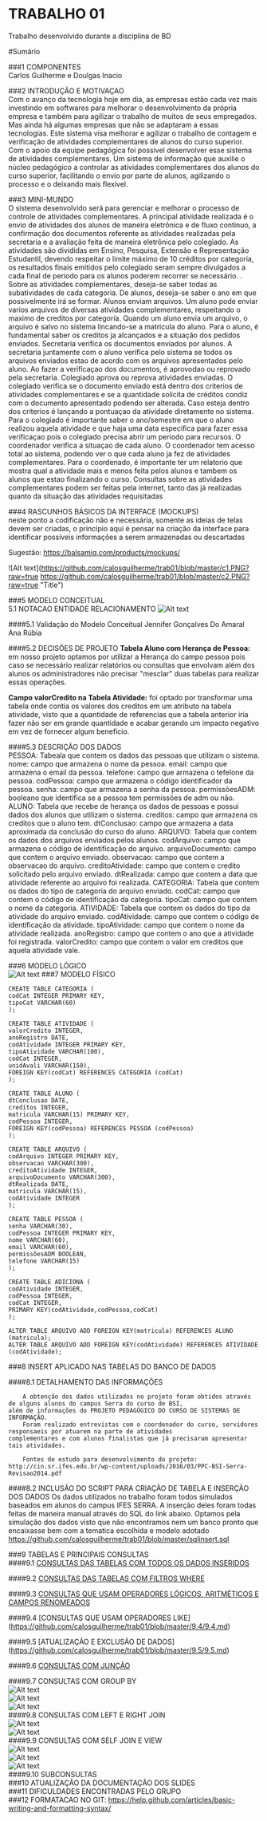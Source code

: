 # TRABALHO 01
Trabalho desenvolvido durante a disciplina de BD

#Sumário

###1	COMPONENTES<br>
Carlos Guilherme e Doulgas Inacio<br>

###2	INTRODUÇÃO E MOTIVAÇAO<br>
Com o avanço da tecnologia hoje em dia, as empresas estão cada vez mais investindo em softwares para melhorar o desenvolvimento da própria empresa e também para agilizar o trabalho de muitos de seus empregados. Mas ainda há algumas empresas que não se adaptaram a essas tecnologias. Este sistema visa melhorar e agilizar o trabalho de contagem e verificação de atividades complementares de alunos do curso superior. Com o apoio da equipe pedagógica foi possível desenvolver esse sistema de atividades complementares. Um sistema de informação que auxilie o núcleo pedagógico a controlar as atividades complementares dos alunos do curso superior, facilitando o envio por parte de alunos, agilizando o processo e o deixando mais flexivel.<br>

###3	MINI-MUNDO<br>
O sistema desenvolvido será para gerenciar e melhorar o processo de controle de atividades complementares. A principal atividade realizada é o envio de atividades dos alunos de maneira eletrônica e de fluxo continuo, a confirmação dos documentos referente as atividades realizadas pela secretaria e a avaliação feita de maneira eletrônica pelo colegiado. As atividades são divididas em Ensino, Pesquisa, Extensão e Representação Estudantil, devendo respeitar o limite máximo de 10 créditos por categoria, os resultados finais emitidos pelo colegiado seram sempre divulgados a cada final de periodo para os alunos poderem recorrer se necessário. .
Sobre as atividades complementares, deseja-se saber todas as subatividades de cada categoria. De alunos, deseja-se saber o ano em que possivelmente irá se formar. 
Alunos enviam arquivos. Um aluno pode enviar varios arquivos de diversas atividades complementares, respeitando o maximo de creditos por categoría. Quando um aluno envia um arquivo, o arquivo é salvo no sistema lincando-se a matricula do aluno. Para o aluno, é fundamental saber os creditos ja alcançados e a situação dos pedidos enviados.
Secretaria verifica os documentos enviados por alunos. A secretaria juntamente com o aluno verifica pelo sistema se todos os arquivos enviados estao de acordo com os arquivos apresentados pelo aluno. Ao fazer a verificaçao dos documentos, é aprovodao ou reprovado pela secretaria.
Colegiado aprova ou reprova atividades enviadas. O colegiado verifica se o documento enviado está dentro dos criterios de atividades complementares e se a quantidade solicita de créditos condiz com o documento apresentado podendo ser alterada. Caso esteja dentro dos criterios é lançando a pontuaçao da atividade diretamente no sistema. Para o colegiado é importante saber o ano/semestre em que o aluno realizou aquela atividade e que haja uma data especifica para fazer essa verificaçao pois o colegiado precisa abrir um periodo para recursos.
O coordenador verifica a situaçao de cada aluno. O coordenador tem acesso total ao sistema, podendo ver o que cada aluno ja fez de atividades complementares. Para o coordenado, é importante ter um relatorio que mostra qual a atividade mais e menos feita pelos alunos e tambem os alunos que estao finalizando o curso.
Consultas sobre as atividades complementares podem ser feitas pela internet, tanto das já realizadas quanto da situação das atividades requisitadas <br>

###4	RASCUNHOS BÁSICOS DA INTERFACE (MOCKUPS)<br>
neste ponto a codificação não e necessária, somente as ideias de telas devem ser criadas, o princípio aqui é pensar na criação da interface para identificar possíveis informações a serem armazenadas ou descartadas <br>

Sugestão: https://balsamiq.com/products/mockups/<br>

![Alt text](https://github.com/calosguilherme/trab01/blob/master/c1.PNG?raw=true https://github.com/calosguilherme/trab01/blob/master/c2.PNG?raw=true "Title")


###5	MODELO CONCEITUAL<br>
    5.1 NOTACAO ENTIDADE RELACIONAMENTO
![Alt text](https://github.com/calosguilherme/trab01/blob/master/conceitual.jpg?raw=true  "Modelo Conceitual")
    

####5.1 Validação do Modelo Conceitual
   Jennifer Gonçalves Do Amaral<br>
   Ana Rúbia

####5.2 DECISÕES DE PROJETO
**Tabela Aluno com Herança de Pessoa:** em nosso projeto optamos por utilizar a Herança do campo pessoa pois caso se necessário realizar relatórios ou consultas que envolvam além dos alunos os administradores não precisar "mesclar" duas tabelas para realizar essas operações.<br>

**Campo valorCredito na Tabela Atividade:** foi optado por transformar uma tabela onde contia os valores dos creditos em um atributo na tabela atividade, visto que a quantidade de referencias que a tabela anterior iria fazer não ser em grande quantidade e acabar gerando um impacto negativo em vez de fornecer algum beneficio.<br>

####5.3 DESCRIÇÃO DOS DADOS <br>
        PESSOA: Tabeala que contem os dados das pessoas que utilizam o sistema.
             nome: campo que armazena o nome da pessoa.
             email: campo que armazena o email da pessoa.
             telefone: campo que armazena o tefelone da pessoa.
             codPessoa: campo que armazena o código identificador da pessoa.
             senha: campo que armazena a senha da pessoa.
             permissõesADM: booleano que identifica se a pessoa tem permissões de adm ou não.
        ALUNO: Tabela que recebe de herança os dados de pessoas e possui dados dos alunos que utilizam o sistema.
            creditos: campo que armazena os creditos que o aluno tem.
            dtConclusao: campo que armazena a data aproximada da conclusão do curso do aluno.
        ARQUIVO: Tabela que contem os dados dos arquivos enviados pelos alunos.
            codArquivo: campo que armazena o código de identificação do arquivo.
            arquivoDocumento: campo que contem o arquivo enviado.
            observacao: campo que contem a observacao do arquivo.
            creditoAtividade: campo que contem o credito solicitado pelo arquivo enviado.
            dtRealizada: campo que contem a data que atividade referente ao arquivo foi realizada.
        CATEGORIA: Tabela que contem os dados do tipo de categoria do arquivo enviado.
            codCat: campo que contem o código de identificação da categoria.
            tipoCat: campo que contem o nome da categoria.
        ATIVIDADE: Tabela que contem os dados do tipo da atividade do arquivo enviado.
            codAtividade: campo que contem o código de identificação da atividade.
            tipoAtividade: campo que contem o nome da atividade realizada.
            anoRegistro: campo que contem o ano que a atividade foi registrada.
            valorCredito: campo que contem o valor em creditos que aquela atividade vale.
  

###6	MODELO LÓGICO<br>
![Alt text](https://github.com/calosguilherme/trab01/blob/master/logic.jpg?raw=true  "Modelo Logico")
###7	MODELO FÍSICO<br>
           
	CREATE TABLE CATEGORIA (
	codCat INTEGER PRIMARY KEY,
	tipoCat VARCHAR(60)
	);

	CREATE TABLE ATIVIDADE (
	valorCredito INTEGER,
	anoRegistro DATE,
	codAtividade INTEGER PRIMARY KEY,
	tipoAtividade VARCHAR(100),
	codCat INTEGER,
	unidAvali VARCHAR(150),
	FOREIGN KEY(codCat) REFERENCES CATEGORIA (codCat)
	);

	CREATE TABLE ALUNO (
	dtConclusao DATE,
	creditos INTEGER,
	matricula VARCHAR(15) PRIMARY KEY,
	codPessoa INTEGER,
	FOREIGN KEY(codPessoa) REFERENCES PESSOA (codPessoa)
	);

	CREATE TABLE ARQUIVO (
	codArquivo INTEGER PRIMARY KEY,
	observacao VARCHAR(300),
	creditoAtividade INTEGER,
	arquivoDocumento VARCHAR(300),
	dtRealizada DATE,
	matricula VARCHAR(15),
	codAtividade INTEGER
	);

	CREATE TABLE PESSOA (
	senha VARCHAR(30),
	codPessoa INTEGER PRIMARY KEY,
	nome VARCHAR(60),
	email VARCHAR(60),
	permissõesADM BOOLEAN,
	telefone VARCHAR(15)
	);

	CREATE TABLE ADICIONA (
	codAtividade INTEGER,
	codPessoa INTEGER,
	codCat INTEGER,
	PRIMARY KEY(codAtividade,codPessoa,codCat)
	);

	ALTER TABLE ARQUIVO ADD FOREIGN KEY(matricula) REFERENCES ALUNO (matricula);
	ALTER TABLE ARQUIVO ADD FOREIGN KEY(codAtividade) REFERENCES ATIVIDADE (codAtividade);

###8	INSERT APLICADO NAS TABELAS DO BANCO DE DADOS<br>
	

		
####8.1 DETALHAMENTO DAS INFORMAÇÕES

        A obtenção dos dados utilizados no projeto foram obtidos através de alguns alunos do campus Serra do curso de BSI,
	além de informações do PROJETO PEDAGÓGICO DO CURSO DE SISTEMAS DE INFORMAÇÃO.
        Foram realizado entrevistas com o coordenador do curso, servidores responsaeis por atuarem na parte de atividades
	complementares e com alunos finalistas que já precisaram apresentar tais atividades.
        
        Fontes de estudo para desenvolvimento do projeto:
	http://cin.sr.ifes.edu.br/wp-content/uploads/2016/03/PPC-BSI-Serra-Revisao2014.pdf
        
####8.2 INCLUSÃO DO SCRIPT PARA CRIAÇÃO DE TABELA E INSERÇÃO DOS DADOS
	Os dados utilizados no trabalho foram todos simulados baseados em alunos do campus IFES SERRA.
	A inserção deles foram todas feitas de maneira manual através do SQL do link abaixo.
	Optamos pela simulação dos dados visto que não encontramos nem um banco pronto que encaixasse bem com
	a tematica escolhida e modelo adotado
	https://github.com/calosguilherme/trab01/blob/master/sqlinsert.sql
	

###9	TABELAS E PRINCIPAIS CONSULTAS<br>
####9.1	[CONSULTAS DAS TABELAS COM TODOS OS DADOS INSERIDOS](https://github.com/calosguilherme/trab01/blob/master/9.1/9.1.md)<br>

####9.2	[CONSULTAS DAS TABELAS COM FILTROS WHERE](https://github.com/calosguilherme/trab01/blob/master/9.2/9.2.md)<br>

####9.3	[CONSULTAS QUE USAM OPERADORES LÓGICOS, ARITMÉTICOS E CAMPOS RENOMEADOS](https://github.com/calosguilherme/trab01/blob/master/9.3/9.3.md)<br>

####9.4	[CONSULTAS QUE USAM OPERADORES LIKE] (https://github.com/calosguilherme/trab01/blob/master/9.4/9.4.md)<br>

####9.5	[ATUALIZAÇÃO E EXCLUSÃO DE DADOS] (https://github.com/calosguilherme/trab01/blob/master/9.5/9.5.md)<br>

####9.6	[CONSULTAS COM JUNÇÃO](https://github.com/calosguilherme/trab01/blob/master/9.6/9.6.md)<br>

####9.7	CONSULTAS COM GROUP BY<br>
![Alt text](https://github.com/calosguilherme/trab01/blob/master/p.png?raw=true  "Resultado")<br>
![Alt text](https://github.com/calosguilherme/trab01/blob/master/q.png?raw=true  "Resultado")<br>
![Alt text](https://github.com/calosguilherme/trab01/blob/master/r.png?raw=true  "Resultado")<br>
####9.8	CONSULTAS COM LEFT E RIGHT JOIN<br>
![Alt text](https://github.com/calosguilherme/trab01/blob/master/s.png?raw=true  "Resultado")<br>
![Alt text](https://github.com/calosguilherme/trab01/blob/master/t.png?raw=true  "Resultado")<br>
####9.9	CONSULTAS COM SELF JOIN E VIEW<br>
![Alt text](https://github.com/calosguilherme/trab01/blob/master/u.png?raw=true  "Resultado")<br>
![Alt text](https://github.com/calosguilherme/trab01/blob/master/v.png?raw=true  "Resultado")<br>
![Alt text](https://github.com/calosguilherme/trab01/blob/master/x.png?raw=true  "Resultado")<br>
####9.10	SUBCONSULTAS<br>
###10	ATUALIZAÇÃO DA DOCUMENTAÇÃO DOS SLIDES<br>
###11	DIFICULDADES ENCONTRADAS PELO GRUPO<br>
###12  FORMATACAO NO GIT: https://help.github.com/articles/basic-writing-and-formatting-syntax/




